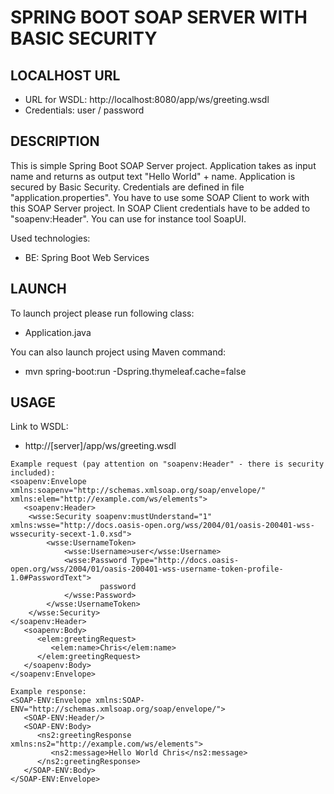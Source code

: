 SPRING BOOT SOAP SERVER WITH BASIC SECURITY
===========================================


LOCALHOST URL
-------------

* URL for WSDL: http://localhost:8080/app/ws/greeting.wsdl
* Credentials: user / password


DESCRIPTION
-----------

This is simple Spring Boot SOAP Server project. Application takes as input name and returns as output text "Hello World" + name.
Application is secured by Basic Security. Credentials are defined in file "application.properties".
You have to use some SOAP Client to work with this SOAP Server project. In SOAP Client credentials have to be added to "soapenv:Header". 
You can use for instance tool SoapUI.

Used technologies:
* BE: Spring Boot Web Services
  

LAUNCH
------

To launch project please run following class: 
* Application.java

You can also launch project using Maven command:
* mvn spring-boot:run -Dspring.thymeleaf.cache=false


USAGE
-----

Link to WSDL:
* http://[server]/app/ws/greeting.wsdl


```              
Example request (pay attention on "soapenv:Header" - there is security included):
<soapenv:Envelope xmlns:soapenv="http://schemas.xmlsoap.org/soap/envelope/" xmlns:elem="http://example.com/ws/elements">
   <soapenv:Header>
    <wsse:Security soapenv:mustUnderstand="1" xmlns:wsse="http://docs.oasis-open.org/wss/2004/01/oasis-200401-wss-wssecurity-secext-1.0.xsd">
        <wsse:UsernameToken>
            <wsse:Username>user</wsse:Username>
            <wsse:Password Type="http://docs.oasis-open.org/wss/2004/01/oasis-200401-wss-username-token-profile-1.0#PasswordText">
            		password
            </wsse:Password>
        </wsse:UsernameToken>
    </wsse:Security>
</soapenv:Header>
   <soapenv:Body>
      <elem:greetingRequest>
         <elem:name>Chris</elem:name>
      </elem:greetingRequest>
   </soapenv:Body>
</soapenv:Envelope>

Example response:
<SOAP-ENV:Envelope xmlns:SOAP-ENV="http://schemas.xmlsoap.org/soap/envelope/">
   <SOAP-ENV:Header/>
   <SOAP-ENV:Body>
      <ns2:greetingResponse xmlns:ns2="http://example.com/ws/elements">
         <ns2:message>Hello World Chris</ns2:message>
      </ns2:greetingResponse>
   </SOAP-ENV:Body>
</SOAP-ENV:Envelope>
```  



